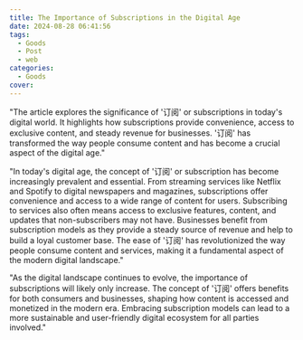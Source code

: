 ```yaml
---
title: The Importance of Subscriptions in the Digital Age
date: 2024-08-28 06:41:56
tags:
  - Goods
  - Post
  - web
categories:
  - Goods
cover:
---
```


"The article explores the significance of '订阅' or subscriptions in today's digital world. It highlights how subscriptions provide convenience, access to exclusive content, and steady revenue for businesses. '订阅' has transformed the way people consume content and has become a crucial aspect of the digital age."

"In today's digital age, the concept of '订阅' or subscription has become increasingly prevalent and essential. From streaming services like Netflix and Spotify to digital newspapers and magazines, subscriptions offer convenience and access to a wide range of content for users. Subscribing to services also often means access to exclusive features, content, and updates that non-subscribers may not have. Businesses benefit from subscription models as they provide a steady source of revenue and help to build a loyal customer base. The ease of '订阅' has revolutionized the way people consume content and services, making it a fundamental aspect of the modern digital landscape."

"As the digital landscape continues to evolve, the importance of subscriptions will likely only increase. The concept of '订阅' offers benefits for both consumers and businesses, shaping how content is accessed and monetized in the modern era. Embracing subscription models can lead to a more sustainable and user-friendly digital ecosystem for all parties involved."
